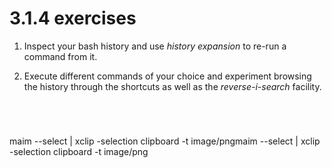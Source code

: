 # 3.1.4 exercises
1.  Inspect your bash history and use _history expansion_ to re-run a command from it.


2.  Execute different commands of your choice and experiment browsing the history through the shortcuts as well as the _reverse-i-search_ facility.
```
```
```
```
```
```
```
```
maim --select | xclip -selection clipboard -t image/pngmaim --select | xclip -selection clipboard -t image/png

